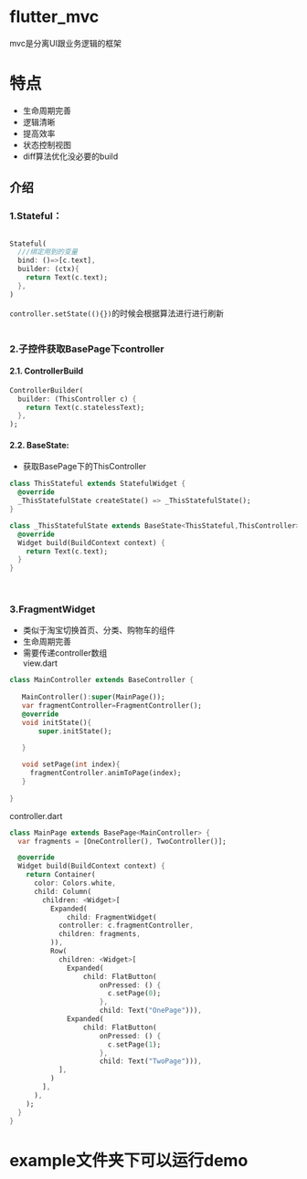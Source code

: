 # flutter_mvc
mvc是分离UI跟业务逻辑的框架<br/>
# 特点
* 生命周期完善
* 逻辑清晰
* 提高效率
* 状态控制视图
* diff算法优化没必要的build

## 介绍
### 1.Stateful：
``` Dart

Stateful(
  ///绑定用到的变量
  bind: ()=>[c.text],
  builder: (ctx){
    return Text(c.text);
  },
)
``` 
`controller.setState((){})`的时候会根据算法进行进行刷新<br/>
<br/>

###  2.子控件获取BasePage下controller

####  2.1. ControllerBuild<br/>

```Dart
ControllerBuilder(
  builder: (ThisController c) {
    return Text(c.statelessText);
  },
);
```


#### 2.2. BaseState:

* 获取BasePage下的ThisController

```Dart
class ThisStateful extends StatefulWidget {
  @override
  _ThisStatefulState createState() => _ThisStatefulState();
}

class _ThisStatefulState extends BaseState<ThisStateful,ThisController> {
  @override
  Widget build(BuildContext context) {
    return Text(c.text);
  }
}
```

</br>

### 3.FragmentWidget
* 类似于淘宝切换首页、分类、购物车的组件
* 生命周期完善
* 需要传递controller数组<br/>
view.dart<br/>
```Dart
class MainController extends BaseController {
   
   MainController():super(MainPage());
   var fragmentController=FragmentController();
   @override
   void initState(){
       super.initState();
       
   }

   void setPage(int index){
     fragmentController.animToPage(index);
   }
   
}
```
controller.dart
```Dart
class MainPage extends BasePage<MainController> {
  var fragments = [OneController(), TwoController()];

  @override
  Widget build(BuildContext context) {
    return Container(
      color: Colors.white,
      child: Column(
        children: <Widget>[
          Expanded(
              child: FragmentWidget(
            controller: c.fragmentController,
            children: fragments,
          )),
          Row(
            children: <Widget>[
              Expanded(
                  child: FlatButton(
                      onPressed: () {
                        c.setPage(0);
                      },
                      child: Text("OnePage"))),
              Expanded(
                  child: FlatButton(
                      onPressed: () {
                        c.setPage(1);
                      },
                      child: Text("TwoPage"))),
            ],
          )
        ],
      ),
    );
  }
}

```

# example文件夹下可以运行demo
